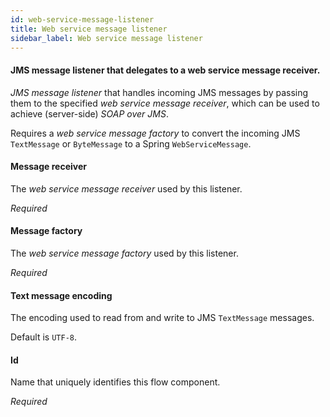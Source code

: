 ```yaml
---
id: web-service-message-listener
title: Web service message listener
sidebar_label: Web service message listener
---
```

#### JMS message listener that delegates to a web service message receiver.
<i>JMS message listener</i> that handles incoming JMS messages by passing them to the specified <i>web service message receiver</i>, which can be used to achieve (server-side) <i>SOAP over JMS</i>.

Requires a <i>web service message factory</i> to convert the incoming JMS <code>TextMessage</code> or <code>ByteMessage</code> to a Spring <code>WebServiceMessage</code>.

#### Message receiver
The <i>web service message receiver</i> used by this listener.

<i>Required</i>

#### Message factory
The <i>web service message factory</i> used by this listener.

<i>Required</i>

#### Text message encoding
The encoding used to read from and write to JMS <code>TextMessage</code> messages.

Default is <code>UTF-8</code>.

#### Id
Name that uniquely identifies this flow component.

<i>Required</i>

